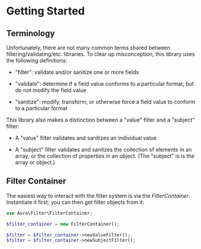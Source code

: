 # Getting Started

## Terminology

Unfortunately, there are not many common terms shared between filtering/validating/etc. libraries. To clear up misconception, this library uses the following definitions:

- "filter": validate and/or sanitize one or more fields

- "validate": determine if a field value conforms to a particular format, but do not modify the field value

- "sanitize": modify, transform, or otherwise force a field value to conform to a particular format

This library also makes a distinction between a "value" filter and a "subject" filter:

- A "value" filter validates and sanitizes an individual value

- A "subject" filter validates and sanitzes the collection of elements in an array, or the collection of properties in an object. (The "subject" is is the array or object.)

## Filter Container

The easiest way to interact with the filter system is via the _FilterContainer_. Instantiate it first; you can then get filter objects from it:

```php
use Aura\Filter\FilterContainer;

$filter_container = new FilterContainer();

$filter = $filter_container->newValueFilter();
$filter = $filter_container->newSubjectFilter();

```
